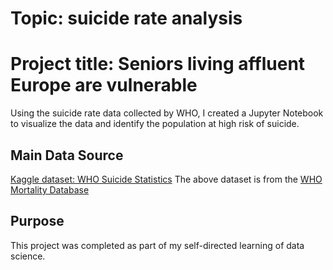 # Topic: suicide rate analysis

# Project title: Seniors living affluent Europe are vulnerable
Using the suicide rate data collected by WHO, I created a Jupyter Notebook to visualize the data and identify the population at high risk of suicide.

## Main Data Source
[Kaggle dataset: WHO Suicide Statistics]( https://www.kaggle.com/szamil/who-suicide-statistics)
The above dataset is from the [WHO Mortality Database]( https://apps.who.int/healthinfo/statistics/mortality/whodpms/)

## Purpose
This project was completed as part of my self-directed learning of data science. 
